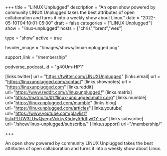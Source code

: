 +++
title = "LINUX Unplugged"
description = "An open show powered by community LINUX Unplugged takes the best attributes of open collaboration and turns it into a weekly show about Linux."
date = "2022-05-10T04:10:01-05:00"
draft = false
categories = ["LINUX Unplugged"]
show = "linux-unplugged"
hosts = ["chris","brent","wes"]

type = "show"
active = true

header_image = "/images/shows/linux-unplugged.png"

support_link = "/membership"

podverse_podcast_id = "g40Um-HP1"

[links.twitter]
  url = "https://twitter.com/LINUXUnplugged"
[links.email]
  url = "https://linuxunplugged.com/contact"
[links.shownotes]
  url = "https://linuxunplugged.com"
[links.reddit]
  url="https://www.reddit.com/r/linuxunplugged/"
[links.matrix]
  url="https://matrix.to/#/#linux-unplugged:matrix.org"
[links.mumble]
  url="https://linuxunplugged.com/mumble"
[links.blog]
  url="https://linuxunplugged.com/articles"
[links.youtube]
  url="https://www.youtube.com/playlist?list=PLUW3LUwQvegxVckkyK5dyyARdfjwGY-cw"
[links.subscribe]
  url="/show/linux-unplugged/subscribe/"
[links.support]
  url="/membership/"

+++

An open show powered by community LINUX Unplugged takes the best attributes of open collaboration and turns it into a weekly show about Linux.

